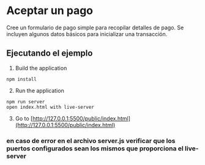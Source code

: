 # Aceptar un pago

Cree un formulario de pago simple para recopilar detalles de pago. 
Se incluyen algunos datos básicos para inicializar una transacción.

## Ejecutando el ejemplo

1. Build the application

~~~
npm install
~~~

2. Run the application

~~~
npm run server
open index.html with live-server
~~~

3. Go to [http://127.0.0.1:5500/public/index.html](http://127.0.0.1:5500/public/index.html)

### en caso de error en el archivo server.js verificar que los puertos configurados sean los mismos que proporciona el live-server